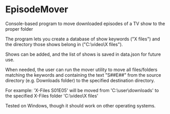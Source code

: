 # EpisodeMover
Console-based program to move downloaded episodes of a TV show to the proper folder

The program lets you create a database of show keywords ("X files") and the directory those shows belong in ("C:\video\X files"). 

Shows can be added, and the list of shows is saved in data.json for future use.

When needed, the user can run the mover utility to move all files/folders matching the keywords and containing the text "S##E##" from the source directory (e.g. Downloads folder) to the specified destination directory.

For example: 'X-Files S01E05' will be moved from 'C:\user\downloads\' to the specified X-Files folder 'C:\video\X files\'

Tested on Windows, though it should work on other operating systems.
